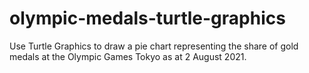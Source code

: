 # olympic-medals-turtle-graphics
Use Turtle Graphics to draw a pie chart representing the share of gold medals at the Olympic Games Tokyo as at 2 August 2021.
